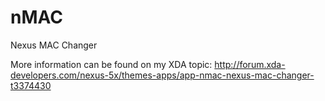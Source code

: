 # nMAC
Nexus MAC Changer

More information can be found on my XDA topic:
http://forum.xda-developers.com/nexus-5x/themes-apps/app-nmac-nexus-mac-changer-t3374430
